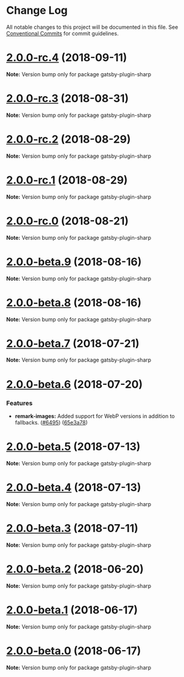 # Change Log

All notable changes to this project will be documented in this file.
See [Conventional Commits](https://conventionalcommits.org) for commit guidelines.

<a name="2.0.0-rc.4"></a>

# [2.0.0-rc.4](https://github.com/gatsbyjs/gatsby/tree/master/packages/gatsby-plugin-sharp/compare/gatsby-plugin-sharp@2.0.0-rc.3...gatsby-plugin-sharp@2.0.0-rc.4) (2018-09-11)

**Note:** Version bump only for package gatsby-plugin-sharp

<a name="2.0.0-rc.3"></a>

# [2.0.0-rc.3](https://github.com/gatsbyjs/gatsby/tree/master/packages/gatsby-plugin-sharp/compare/gatsby-plugin-sharp@2.0.0-rc.2...gatsby-plugin-sharp@2.0.0-rc.3) (2018-08-31)

**Note:** Version bump only for package gatsby-plugin-sharp

<a name="2.0.0-rc.2"></a>

# [2.0.0-rc.2](https://github.com/gatsbyjs/gatsby/tree/master/packages/gatsby-plugin-sharp/compare/gatsby-plugin-sharp@2.0.0-rc.1...gatsby-plugin-sharp@2.0.0-rc.2) (2018-08-29)

**Note:** Version bump only for package gatsby-plugin-sharp

<a name="2.0.0-rc.1"></a>

# [2.0.0-rc.1](https://github.com/gatsbyjs/gatsby/tree/master/packages/gatsby-plugin-sharp/compare/gatsby-plugin-sharp@2.0.0-rc.0...gatsby-plugin-sharp@2.0.0-rc.1) (2018-08-29)

**Note:** Version bump only for package gatsby-plugin-sharp

<a name="2.0.0-rc.0"></a>

# [2.0.0-rc.0](https://github.com/gatsbyjs/gatsby/tree/master/packages/gatsby-plugin-sharp/compare/gatsby-plugin-sharp@2.0.0-beta.9...gatsby-plugin-sharp@2.0.0-rc.0) (2018-08-21)

**Note:** Version bump only for package gatsby-plugin-sharp

<a name="2.0.0-beta.9"></a>

# [2.0.0-beta.9](https://github.com/gatsbyjs/gatsby/tree/master/packages/gatsby-plugin-sharp/compare/gatsby-plugin-sharp@2.0.0-beta.8...gatsby-plugin-sharp@2.0.0-beta.9) (2018-08-16)

**Note:** Version bump only for package gatsby-plugin-sharp

<a name="2.0.0-beta.8"></a>

# [2.0.0-beta.8](https://github.com/gatsbyjs/gatsby/tree/master/packages/gatsby-plugin-sharp/compare/gatsby-plugin-sharp@2.0.0-beta.7...gatsby-plugin-sharp@2.0.0-beta.8) (2018-08-16)

**Note:** Version bump only for package gatsby-plugin-sharp

<a name="2.0.0-beta.7"></a>

# [2.0.0-beta.7](https://github.com/gatsbyjs/gatsby/tree/master/packages/gatsby-plugin-sharp/compare/gatsby-plugin-sharp@2.0.0-beta.6...gatsby-plugin-sharp@2.0.0-beta.7) (2018-07-21)

**Note:** Version bump only for package gatsby-plugin-sharp

<a name="2.0.0-beta.6"></a>

# [2.0.0-beta.6](https://github.com/gatsbyjs/gatsby/tree/master/packages/gatsby-plugin-sharp/compare/gatsby-plugin-sharp@2.0.0-beta.5...gatsby-plugin-sharp@2.0.0-beta.6) (2018-07-20)

### Features

- **remark-images:** Added support for WebP versions in addition to fallbacks. ([#6495](https://github.com/gatsbyjs/gatsby/tree/master/packages/gatsby-plugin-sharp/issues/6495)) ([65e3a78](https://github.com/gatsbyjs/gatsby/tree/master/packages/gatsby-plugin-sharp/commit/65e3a78))

<a name="2.0.0-beta.5"></a>

# [2.0.0-beta.5](https://github.com/gatsbyjs/gatsby/tree/master/packages/gatsby-plugin-sharp/compare/gatsby-plugin-sharp@2.0.0-beta.4...gatsby-plugin-sharp@2.0.0-beta.5) (2018-07-13)

**Note:** Version bump only for package gatsby-plugin-sharp

<a name="2.0.0-beta.4"></a>

# [2.0.0-beta.4](https://github.com/gatsbyjs/gatsby/tree/master/packages/gatsby-plugin-sharp/compare/gatsby-plugin-sharp@2.0.0-beta.3...gatsby-plugin-sharp@2.0.0-beta.4) (2018-07-13)

**Note:** Version bump only for package gatsby-plugin-sharp

<a name="2.0.0-beta.3"></a>

# [2.0.0-beta.3](https://github.com/gatsbyjs/gatsby/tree/master/packages/gatsby-plugin-sharp/compare/gatsby-plugin-sharp@2.0.0-beta.2...gatsby-plugin-sharp@2.0.0-beta.3) (2018-07-11)

**Note:** Version bump only for package gatsby-plugin-sharp

<a name="2.0.0-beta.2"></a>

# [2.0.0-beta.2](https://github.com/gatsbyjs/gatsby/tree/master/packages/gatsby-plugin-sharp/compare/gatsby-plugin-sharp@2.0.0-beta.1...gatsby-plugin-sharp@2.0.0-beta.2) (2018-06-20)

**Note:** Version bump only for package gatsby-plugin-sharp

<a name="2.0.0-beta.1"></a>

# [2.0.0-beta.1](https://github.com/gatsbyjs/gatsby/tree/master/packages/gatsby-plugin-sharp/compare/gatsby-plugin-sharp@2.0.0-beta.0...gatsby-plugin-sharp@2.0.0-beta.1) (2018-06-17)

**Note:** Version bump only for package gatsby-plugin-sharp

<a name="2.0.0-beta.0"></a>

# [2.0.0-beta.0](https://github.com/gatsbyjs/gatsby/tree/master/packages/gatsby-plugin-sharp/compare/gatsby-plugin-sharp@1.6.48...gatsby-plugin-sharp@2.0.0-beta.0) (2018-06-17)

**Note:** Version bump only for package gatsby-plugin-sharp
